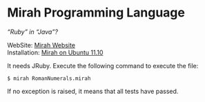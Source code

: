 # Mirah Programming Language

*“Ruby” in “Java”?*

WebSite: [Mirah Website](http://www.mirah.org/)  
Installation: [Mirah on Ubuntu 11.10](http://www.frodsan.com/2011/12/08/installing-jruby-ubuntu-1110.html)

It needs JRuby. Execute the following command to execute the file:

    $ mirah RomanNumerals.mirah

If no exception is raised, it means that all tests have passed.
